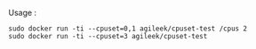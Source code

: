 Usage : 

    sudo docker run -ti --cpuset=0,1 agileek/cpuset-test /cpus 2
    sudo docker run -ti --cpuset=3 agileek/cpuset-test
